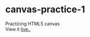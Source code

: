 # canvas-practice-1
Practicing HTML5 canvas  
View it [live..](https://mbonamensa.github.io/canvas-practice-1/)
